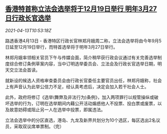<!--1618311662000-->
[香港特首称立法会选举将于12月19日举行 明年3月27日行政长官选举](https://cn.reuters.com/article/hk-lam-election-agenda-0413-idCNKBS2C019O)
------

<div><i>2021-04-13T10:53:18Z</i></div><p>路透香港4月13日 - 香港特区行政长官林郑月娥周二称，立法会选举将由今年9月5日延至12月19日举行，而特首选举将于明年3月27日举行。</p><p>林郑月娥率领相关官员下午与传媒会面，简介稍早获行政会议通过有关完善选举制度综合修订条例草案内容，当中订明选举委员会、立法会及行政长官选举日期，明天交立法会首读。</p><p>就新设的候选人资格审查委员会由行政长官委任主要官员出任，林郑月娥称，社会上有声音认为此举公信力不足，经认真考虑后，决定会加入若干社会人士。</p><p>此外，政府将修订《选举(舞弊及非法行为)条例》，加入两项罪行以规管操纵或破坏选举的行为，订明在选举期间内藉公开活动煽惑他人不投票、投白票或废票，以及故意妨碍或阻止另一人在选举中投票，即属违法。</p><p>立法会选举中的分区直选，港岛、九龙及新界共划分为10个选区，每区选出2名议员，采取双议席单票制。（完）</p>

